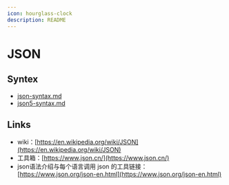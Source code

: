```yaml
---
icon: hourglass-clock
description: README
---
```


# JSON

## Syntex

* [json-syntax.md](json-syntax.md "mention")
* [json5-syntax.md](json5-syntax.md "mention")

## Links

* wiki：[https://en.wikipedia.org/wiki/JSON](https://en.wikipedia.org/wiki/JSON)
* 工具箱：[https://www.json.cn/](https://www.json.cn/)
* json语法介绍与每个语言调用 json 的工具链接：[https://www.json.org/json-en.html](https://www.json.org/json-en.html)
